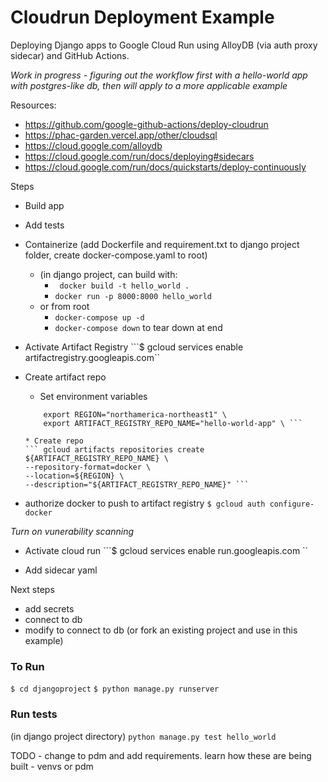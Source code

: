 # Cloudrun Deployment Example
Deploying Django apps to Google Cloud Run using AlloyDB (via auth proxy sidecar) and GitHub Actions.

*Work in progress - figuring out the workflow first with a hello-world app with postgres-like db, then will apply to a more applicable example*


Resources:
* https://github.com/google-github-actions/deploy-cloudrun
* https://phac-garden.vercel.app/other/cloudsql
* https://cloud.google.com/alloydb
* https://cloud.google.com/run/docs/deploying#sidecars
* https://cloud.google.com/run/docs/quickstarts/deploy-continuously 

Steps 
* Build app
* Add tests
* Containerize (add Dockerfile and requirement.txt to django project folder, create docker-compose.yaml to root)
    * (in django project, can build with: 
        * ``` docker build -t hello_world .```
        * ``` docker run -p 8000:8000 hello_world ```
    * or from root 
        * ``` docker-compose up -d ```
        * ``` docker-compose down ``` to tear down at end

* Activate Artifact Registry
    ```$ gcloud services enable artifactregistry.googleapis.com``

* Create artifact repo
    * Set environment variables
    ``` export PROJECT_ID="pdcp-cloud-014-lilakelland" \
        export REGION="northamerica-northeast1" \
        export ARTIFACT_REGISTRY_REPO_NAME="hello-world-app" \ ```

    * Create repo
    ``` gcloud artifacts repositories create ${ARTIFACT_REGISTRY_REPO_NAME} \
    --repository-format=docker \
    --location=${REGION} \
    --description="${ARTIFACT_REGISTRY_REPO_NAME}" ```

* authorize docker to push to artifact registry
```$ gcloud auth configure-docker ```

*Turn on vunerability scanning*

* Activate cloud run
    ```$ gcloud services enable run.googleapis.com ``

* Add sidecar yaml

Next steps 
* add secrets
* connect to db
* modify to connect to db (or fork an existing project and use in this example)

### To Run 
``` $ cd djangoproject ```
``` $ python manage.py runserver ```

### Run tests
(in django project directory)
``` python manage.py test hello_world ```

TODO - change to pdm and add requirements. 
learn how these are being built - venvs or pdm